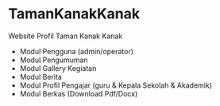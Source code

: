 # TamanKanakKanak

Website Profil Taman Kanak Kanak

- Modul Pengguna (admin/operator)
- Modul Pengumuman
- Modul Gallery Kegiatan
- Modul Berita
- Modul Profil Pengajar (guru & Kepala Sekolah & Akademik)
- Modul Berkas (Download Pdf/Docx)
